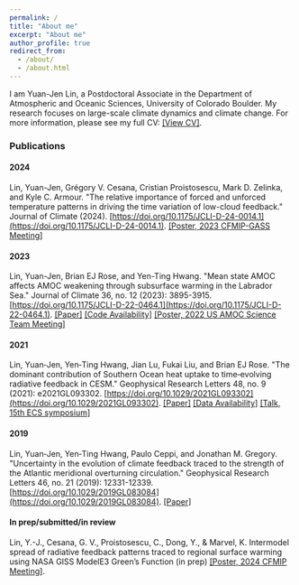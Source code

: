 ```yaml
---
permalink: /
title: "About me"
excerpt: "About me"
author_profile: true
redirect_from: 
  - /about/
  - /about.html
---
```


I am Yuan-Jen Lin, a Postdoctoral Associate in the Department of Atmospheric and Oceanic Sciences, University of Colorado Boulder. My research focuses on large-scale climate dynamics and climate change. For more information, please see my full CV: [[View CV]](https://yuanjenlin.github.io/files/CV.pdf).

### Publications
#### 2024
Lin, Yuan-Jen, Grégory V. Cesana, Cristian Proistosescu, Mark D. Zelinka, and Kyle C. Armour. "The relative importance of forced and unforced temperature patterns in driving the time variation of low-cloud feedback." Journal of Climate (2024). [https://doi.org/10.1175/JCLI-D-24-0014.1](https://doi.org/10.1175/JCLI-D-24-0014.1). [[Poster, 2023 CFMIP-GASS Meeting]](https://yuanjenlin.github.io/files/2023_CFMIP_meeting_poster.pdf)
#### 2023
Lin, Yuan-Jen, Brian EJ Rose, and Yen-Ting Hwang. "Mean state AMOC affects AMOC weakening through subsurface warming in the Labrador Sea." Journal of Climate 36, no. 12 (2023): 3895-3915. [https://doi.org/10.1175/JCLI-D-22-0464.1](https://doi.org/10.1175/JCLI-D-22-0464.1). [[Paper]](https://yuanjenlin.github.io/files/2023_Lin_etal.pdf) [[Code Availability]](https://github.com/yuanjenlin/Lin_etal_2022_JCLI) [[Poster, 2022 US AMOC Science Team Meeting]](https://yuanjenlin.github.io/files/2022_AMOC_meeting_poster.pdf)
#### 2021
Lin, Yuan‐Jen, Yen‐Ting Hwang, Jian Lu, Fukai Liu, and Brian EJ Rose. "The dominant contribution of Southern Ocean heat uptake to time‐evolving radiative feedback in CESM." Geophysical Research Letters 48, no. 9 (2021): e2021GL093302. [https://doi.org/10.1029/2021GL093302](https://doi.org/10.1029/2021GL093302). [[Paper]](https://yuanjenlin.github.io/files/2021_Lin_etal.pdf) [[Data Availability]](https://zenodo.org/records/4588073) [[Talk, 15th ECS symposium]](https://sites.google.com/tamu.edu/ecs-symposium/event15)
#### 2019
Lin, Yuan‐Jen, Yen‐Ting Hwang, Paulo Ceppi, and Jonathan M. Gregory. "Uncertainty in the evolution of climate feedback traced to the strength of the Atlantic meridional overturning circulation." Geophysical Research Letters 46, no. 21 (2019): 12331-12339. [https://doi.org/10.1029/2019GL083084](https://doi.org/10.1029/2019GL083084). [[Paper]](https://yuanjenlin.github.io/files/2019_Lin_etal.pdf)
#### In prep/submitted/in review
Lin, Y.-J., Cesana, G. V., Proistosescu, C., Dong, Y., & Marvel, K. Intermodel spread of radiative feedback patterns traced to regional surface warming using NASA GISS ModelE3 Green’s Function (in prep) [[Poster, 2024 CFMIP Meeting]](https://yuanjenlin.github.io/files/2024_CFMIP_meeting_poster.pdf).
